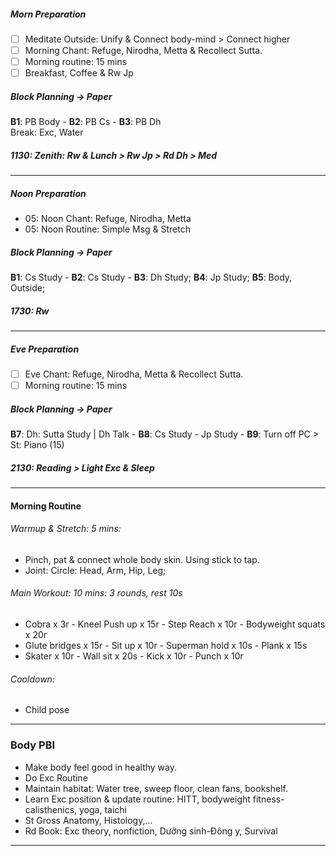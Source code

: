 ##### Morn Preparation
- [ ] Meditate Outside: Unify & Connect body-mind > Connect higher
- [ ] Morning Chant: Refuge, Nirodha, Metta & Recollect Sutta.
- [ ] Morning routine: 15 mins
- [ ] Breakfast, Coffee & Rw Jp 
##### Block Planning -> Paper
**B1**: PB Body - **B2**: PB Cs - **B3**: PB Dh <br/>
Break: Exc, Water
##### 1130: Zenith: Rw & Lunch > Rw Jp > Rd Dh > Med
---
##### Noon Preparation
+ 05: Noon Chant: Refuge, Nirodha, Metta
+ 05: Noon Routine: Simple Msg & Stretch
##### Block Planning -> Paper
**B1**: Cs Study - **B2**: Cs Study - **B3**: Dh Study; 
**B4**: Jp Study; **B5**: Body, Outside;
##### 1730: Rw
---
##### Eve Preparation
- [ ] Eve Chant: Refuge, Nirodha, Metta & Recollect Sutta.
- [ ] Morning routine: 15 mins
##### Block Planning -> Paper
**B7**: Dh: Sutta Study | Dh Talk - **B8**: Cs Study - Jp Study - **B9**: Turn off PC > St: Piano (15)
##### 2130: Reading > Light Exc & Sleep
---
#### Morning Routine
###### Warmup & Stretch: 5 mins: 
+ Pinch, pat & connect whole body skin. Using stick to tap.
+ Joint: Circle: Head, Arm, Hip, Leg;
###### Main Workout: 10 mins: 3 rounds, rest 10s
+ Cobra x 3r - Kneel Push up x 15r - Step Reach x 10r - Bodyweight squats  x 20r
+ Glute bridges x 15r - Sit up x 10r - Superman hold x 10s - Plank x 15s
+ Skater x 10r - Wall sit x 20s - Kick x 10r - Punch x 10r
###### Cooldown: 
+ Child pose
---
### Body PBI
- Make body feel good in healthy way.
- Do Exc Routine
- Maintain habitat: Water tree, sweep floor, clean fans, bookshelf.
- Learn Exc position & update routine: HITT, bodyweight fitness-calisthenics, yoga, taichi 
- St Gross Anatomy, Histology,...
- Rd Book: Exc theory, nonfiction, Dưỡng sinh-Đông y, Survival
---
